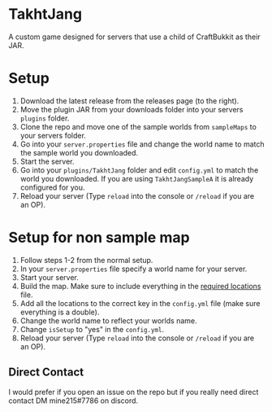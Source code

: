 # TakhtJang
A custom game designed for servers that use a child of CraftBukkit as their JAR.

# Setup
1. Download the latest release from the releases page (to the right).
2. Move the plugin JAR from your downloads folder into your servers `plugins` folder.
3. Clone the repo and move one of the sample worlds from `sampleMaps` to your servers folder.
4. Go into your `server.properties` file and change the world name to match the sample world you downloaded.
5. Start the server.
6. Go into your `plugins/TakhtJang` folder and edit `config.yml` to match the world you downloaded. If you are using `TakhtJangSampleA` it is already configured for you.
7. Reload your server (Type `reload` into the console or `/reload` if you are an OP).

# Setup for non sample map
1. Follow steps 1-2 from the normal setup.
2. In your `server.properties` file specify a world name for your server.
3. Start your server.
4. Build the map. Make sure to include everything in the [required locations](sampleMaps/required_locations.md) file.
5. Add all the locations to the correct key in the `config.yml` file (make sure everything is a double).
6. Change the world name to reflect your worlds name.
7. Change `isSetup` to "yes" in the `config.yml`.
8. Reload your server (Type `reload` into the console or `/reload` if you are an OP).

## Direct Contact
I would prefer if you open an issue on the repo but if you really need direct contact
DM mine215#7786 on discord.
